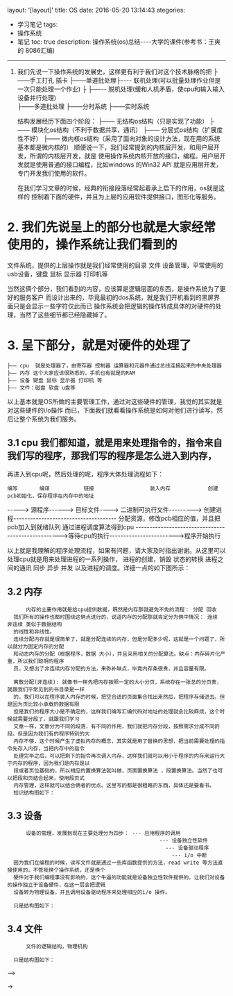 layout: '[layout]'
title: OS
date: 2016-05-20 13:14:43
ategories:
- 学习笔记
tags:
- 操作系统
- 笔记
toc: true 
description: 操作系统(os)总结----大学的课件(参考书：王爽的 8086汇编)
---

1. 我们先说一下操作系统的发展史，这样更有利于我们对这个技术脉络的把
   ├——手工打孔 插卡
   ├——单道批处理├---- 联机处理(可以批量处理作业但是一次只能处理一个作业)
   ├            ├──-- 脱机处理(缓和人机矛盾，使cpu和输入输入设备并行处理)  
   ├——多道批处理
   ├——分时系统
   ├——实时系统

   结构发展经历下面四个阶段：
   ├—— 无结构os结构（只是实现了功能）
   ├—— 模块化os结构（不利于数据共享，通讯）
   ├—— 分层式os结构（扩展度性不好）
   ├—— 微内核os结构（采用了面向对象的设计方法，现在用的系统基本都是微内核的）
    顺便说一下，我们经常提到的内核层开发，和用户层开发，所谓的内核层开发，就是
    使用操作系统内核开放的接口，编程。用户层开发就是使用普通的接口编程，比如windows
    的Win32 API 就是应用层开发，专门开发我们使用的软件。

   在我们学习文章的时候，经典的衔接段落经常起着承上启下的作用，os就是这样的
   控制着下面的硬件，并且为上层的应用软件提供接口，图形化等服务。

# 2. 我们先说呈上的部分也就是大家经常使用的，操作系统让我们看到的
   文件系统，提供的上层操作就是我们经常使用的目录 文件 
   设备管理，平常使用的usb设备，键盘 鼠标 显示器  打印机等

   当然这俩个部分，我们看到的内容，应该算是逻辑层面的东西，是操作系统为了更好的服务客户
   而设计出来的，毕竟最初的dos系统，就是我们开机看到的黑屏界面只是会显示一些字符仅此而已
   操作系统会把逻辑的操作转成具体的对硬件的处理，当然了这些细节都已经隐藏掉了。

# 3. 呈下部分，就是对硬件的处理了   
    
    ├—— cpu  就是处理器了，由寄存器 控制器 运算器和元器件通过总线连接起来的中央处理器
    ├—— 内存 这个大家应该很熟悉的，手机也有就是的RAM
    ├—— 设备 键盘 鼠标 显示器 打印机 等
    ├—— 文件：磁盘 软盘 u盘等
  
  以上基本就是OS所做的主要管理工作，通过对这些硬件的管理，我觉的其实就是对这些硬件的i/o操作
  而已，下面我们就看看操作系统是如何对他们进行读写，然后让整个系统为我们服务。

## 3.1 cpu 我们都知道，就是用来处理指令的，指令来自我们写的程序，那我们写的程序是怎么进入到内存，
  再进入到cpu呢，然后处理的呢，程序大体处理流程如下：

    编写       编译           链接                  装入内存            创建pcb初始化，保存程序在内存中的地址
  -----> 源程序------> 目标文件----> 二进制可执行文件---------> 创建进程-------------------------------------
  分配资源，修改pcb相应的值，并且把pcb加入到就绪队列               通过进程调度算法得到cpu
  --------------------------------------------------->等待cpu的执行------------------------>程序开始执行

  以上就是我理解的程序处理流程，如果有问题，请大家及时指出谢谢。从这里可以处理cpu就是用来处理进程的一系列操作，
  进程的创建，销毁 状态的转换 进程之间的通讯 同步 异步 并发 以及进程的调度。详细一点的如下图所示：


## 3.2 内存 
          内存的主要作用就是给cpu提供数据，既然是内存那就避免不免的流程： 分配 回收
      我们所有的操作也都时围绕这俩点进行的，说道内存的分配那就肯定分为俩中情况： 连续  非连续 类似于数据结构
      的线性和非线性。
      连续分配内存就是很简单了，就是分配连续的内存，但是分配多少呢，这就是一个问题了，所以就分为固定内存的分配
      和动态内存的分配（根据程序，数据 大小），并且采用相关的分配算法。缺点：内存碎片化严重，所以我们聪明的程序
      员，又想出了非连续内存分配的方法，来弥补缺点，毕竟内存条很贵，并且容量有限。

      离散分配(非连续): 就像书一样先把内存按照一定的大小分页，系统存在一张总的分页表，就跟我们平常见到的书目录是一样
      的，我们可以在程序装入内存的时候，把空合适的页面集合找出来然后，把程序存储进去。但是因为页比较小承载的数据有限
      但是我们的程序大小是不确定的，这样我们编写汇编代码对地址的处理就会比较麻烦，这个时候就需要分段了，就跟我们学习
      文章一样，文章分为不同的段落，有不同的作用，我们就把内存分段，按照需求分成不同的段。但是因为我们有的程序特别的大
      内存不够，这个时候产生了虚拟内存的概念，其实就是用了替换的思想，把当前需要处理的指令先存入内存，当把内存中的指令
      处理完毕之后，可以把剩下的指令再次调入内存，这样我们就可以用小于程序的内存来运行大于内存的程序，因为我们是内存是以
      段或者页位基础的，所以相应的置换算法就叫做，页面置换算法 ，段置换算法。当然了也可以把段和页结合起来，使用段页式
      内存管理，这样就可以结合俩者的优点。这里写的都是很粗略的东西，具体还是要看书。
      知识结构图如下：
      
## 3.3 设备
          设备的管理，发展到现在主要处理分为四步： --- 应用程序的调用
                                                     --- 设备独立性软件
                                                       --- 设备驱动程序
                                                         --- i/o 中断 
      因为我们在编程的时候，读写文件就是通过一些库函数提供的方法，read write 等方法直接使用的，不管我换个操作系统，还是换个
      硬件对于我们编程事没有影响的，这个牛逼的功能就是设备独立性软件提供的，让我们对设备的操作独立于设备硬件，在这一层会把逻辑
      设备转为物理设备，并且调用设备驱动程序来处理相应的i/o 操作。

      只是结构图如下： 
      
## 3.4 文件
          文件的逻辑结构，物理机构

      只是结构图如下： 

      


        






-->

->
 
